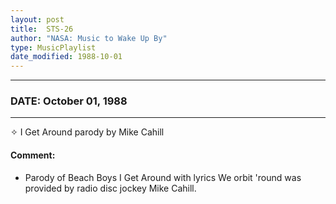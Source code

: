 ```yaml
---
layout: post
title:  STS-26
author: "NASA: Music to Wake Up By"
type: MusicPlaylist
date_modified: 1988-10-01
---
```


----
### DATE: October 01, 1988
----
✧ I Get Around parody by Mike Cahill

#### Comment:
* Parody of Beach Boys I Get Around with lyrics We orbit 'round was provided by radio disc jockey Mike Cahill.
